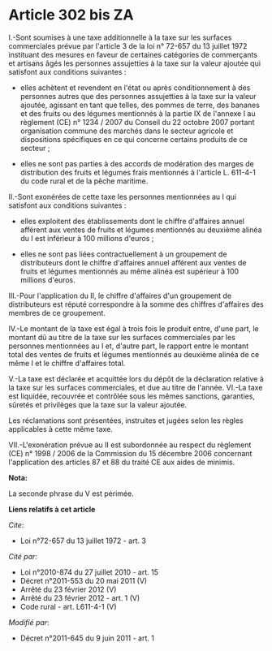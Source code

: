 # Article 302 bis ZA

I.-Sont soumises à une taxe additionnelle à la taxe sur les surfaces commerciales prévue par l'article 3 de la loi n° 72-657
du 13 juillet 1972 instituant des mesures en faveur de certaines catégories de commerçants et artisans âgés les personnes
assujetties à la taxe sur la valeur ajoutée qui satisfont aux conditions suivantes :

- elles achètent et revendent en l'état ou après conditionnement à des personnes autres que des personnes assujetties à la
taxe sur la valeur ajoutée, agissant en tant que telles, des pommes de terre, des bananes et des fruits ou des légumes
mentionnés à la partie IX de l'annexe I au règlement (CE) n° 1234 / 2007 du Conseil du 22 octobre 2007 portant organisation
commune des marchés dans le secteur agricole et dispositions spécifiques en ce qui concerne certains produits de ce secteur ;

- elles ne sont pas parties à des accords de modération des marges de distribution des fruits et légumes frais mentionnés à
l'article L. 611-4-1 du code rural et de la pêche maritime. 

II.-Sont exonérées de cette taxe les personnes mentionnées au I qui satisfont aux conditions suivantes :

- elles exploitent des établissements dont le chiffre d'affaires annuel afférent aux ventes de fruits et légumes mentionnés
au deuxième alinéa du I est inférieur à 100 millions d'euros ;

- elles ne sont pas liées contractuellement à un groupement de distributeurs dont le chiffre d'affaires annuel afférent aux
ventes de fruits et légumes mentionnés au même alinéa est supérieur à 100 millions d'euros. 

III.-Pour l'application du II, le chiffre d'affaires d'un groupement de distributeurs est réputé correspondre à la somme des
chiffres d'affaires des membres de ce groupement. 

IV.-Le montant de la taxe est égal à trois fois le produit entre, d'une part, le montant dû au titre de la taxe sur les
surfaces commerciales par les personnes mentionnées au I et, d'autre part, le rapport entre le montant total des ventes de
fruits et légumes mentionnés au deuxième alinéa de ce même I et le chiffre d'affaires total.

V.-La taxe est déclarée et acquittée lors du dépôt de la déclaration relative à la taxe sur les surfaces commerciales, et due
au titre de l'année. VI.-La taxe est liquidée, recouvrée et contrôlée sous les mêmes sanctions, garanties, sûretés et
privilèges que la taxe sur la valeur ajoutée. 

Les réclamations sont présentées, instruites et jugées selon les règles applicables à cette même taxe. 

VII.-L'exonération prévue au II est subordonnée au respect du règlement (CE) n° 1998 / 2006 de la Commission du 15 décembre
2006 concernant l'application des articles 87 et 88 du traité CE aux aides de minimis.

**Nota:**

La seconde phrase du V est périmée.

**Liens relatifs à cet article**

_Cite_:

  - Loi n°72-657 du 13 juillet 1972 - art. 3

_Cité par_:

  - Loi n°2010-874 du 27 juillet 2010 - art. 15
  - Décret n°2011-553 du 20 mai 2011 (V)
  - Arrêté du 23 février 2012 (V)
  - Arrêté du 23 février 2012 - art. 1 (V)
  - Code rural - art. L611-4-1 (V)

_Modifié par_:

  - Décret n°2011-645 du 9 juin 2011 - art. 1
